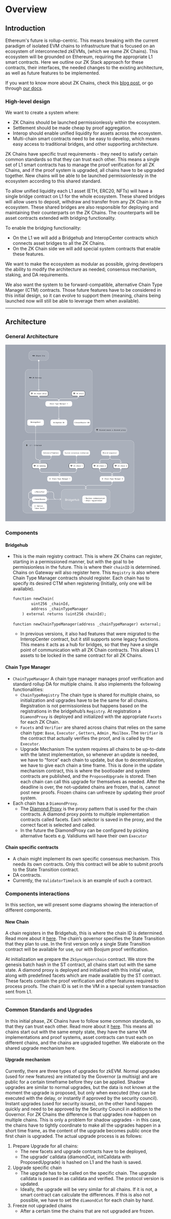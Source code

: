 # Overview

## Introduction

Ethereum's future is rollup-centric. This means breaking with the current paradigm of isolated EVM chains to
infrastructure that is focused on an ecosystem of interconnected zkEVMs, (which we name ZK Chains). This ecosystem will
be grounded on Ethereum, requiring the appropriate L1 smart contracts. Here we outline our ZK Stack approach for these
contracts, their interfaces, the needed changes to the existing architecture, as well as future features to be
implemented.

If you want to know more about ZK Chains, check this
[blog post](https://blog.matter-labs.io/introduction-to-hyperchains-fdb33414ead7), or go through
[our docs](https://docs.zksync.io/zk-stack/concepts/zk-chains).

### High-level design

We want to create a system where:

- ZK Chains should be launched permissionlessly within the ecosystem.
- Settlement should be made cheap by proof aggregation.
- Interop should enable unified liquidity for assets across the ecosystem.
- Multi-chain smart contracts need to be easy to develop, which means easy access to traditional bridges, and other
  supporting architecture.

ZK Chains have specific trust requirements - they need to satisfy certain common standards so that they can trust each
other. This means a single set of L1 smart contracts has to manage the proof verification for all ZK Chains, and if the
proof system is upgraded, all chains have to be upgraded together. New chains will be able to be launched
permissionlessly in the ecosystem according to this shared standard.

To allow unified liquidity each L1 asset (ETH, ERC20, NFTs) will have a single bridge contract on L1 for the whole
ecosystem. These shared bridges will allow users to deposit, withdraw and transfer from any ZK Chain in the ecosystem.
These shared bridges are also responsible for deploying and maintaining their counterparts on the ZK Chains. The
counterparts will be asset contracts extended with bridging functionality.

To enable the bridging functionality:

- On the L1 we will add a Bridgehub and InteropCenter contracts which connects asset bridges to all the ZK Chains.
- On the ZK Chain side we will add special system contracts that enable these features.

We want to make the ecosystem as modular as possible, giving developers the ability to modify the architecture as
needed; consensus mechanism, staking, and DA requirements.

We also want the system to be forward-compatible, alternative Chain Type Manager (CTM) contracts. Those future features have
to be considered in this initial design, so it can evolve to support them (meaning, chains being launched now will still
be able to leverage them when available).

---

## Architecture

### General Architecture

![Contracts](./img/ecosystem_architecture.png)

### Components

#### Bridgehub

- This is the main registry contract. This is where ZK Chains can register, starting in a permissioned manner, but with the goal to be
  permissionless in the future. This is where their `chainID` is determined. Chains on Gateway will also register here.
  This `Registry` is also where Chain Type Manager contracts should register. Each chain has to specify its desired CTM
  when registering (Initially, only one will be available).

  ```
  function newChain(
          uint256 _chainId,
          address _chainTypeManager
      ) external returns (uint256 chainId);

  function newChainTypeManager(address _chainTypeManager) external;
  ```
  - In previous versions, it also had features that were migrated to the InteropCenter contract, but it still supports some legacy functions. This means it acts as a hub for bridges, so that they have a single point of communication with all ZK Chain contracts. This allows L1 assets to be locked in the same contract for all ZK Chains.

#### Chain Type Manager

- `ChainTypeManager` A chain type manager manages proof verification and standard rollup DA for multiple chains. It also implements the
  following functionalities:
  - `ChainTypeRegistry` The chain type is shared for multiple chains, so initialization and upgrades have to be the same for all
    chains. Registration is not permissionless but happens based on the registrations in the bridgehub’s `Registry`. At
    registration a `DiamondProxy` is deployed and initialized with the appropriate `Facets` for each ZK Chain.
  - `Facets` and `Verifier` are shared across chains that relies on the same chain type: `Base`, `Executor` , `Getters`, `Admin`
    , `Mailbox.`The `Verifier` is the contract that actually verifies the proof, and is called by the `Executor`.
  - Upgrade Mechanism The system requires all chains to be up-to-date with the latest implementation, so whenever an
    update is needed, we have to “force” each chain to update, but due to decentralization, we have to give each chain a
    time frame. This is done in the update mechanism contract, this is where the bootloader and system contracts are
    published, and the `ProposedUpgrade` is stored. Then each chain can call this upgrade for themselves as needed.
    After the deadline is over, the not-updated chains are frozen, that is, cannot post new proofs. Frozen chains can
    unfreeze by updating their proof system.
- Each chain has a `DiamondProxy`.
  - The [Diamond Proxy](https://eips.ethereum.org/EIPS/eip-2535) is the proxy pattern that is used for the chain
    contracts. A diamond proxy points to multiple implementation contracts called facets. Each selector is saved in the
    proxy, and the correct facet is selected and called.
  - In the future the DiamondProxy can be configured by picking alternative facets e.g. Validiums will have their own
    `Executor`

#### Chain specific contracts

- A chain might implement its own specific consensus mechanism. This needs its own contracts. Only this contract will be
  able to submit proofs to the State Transition contract.
- DA contracts.
- Currently, the `ValidatorTimelock` is an example of such a contract.

### Components interactions

In this section, we will present some diagrams showing the interaction of different components.

#### New Chain

A chain registers in the Bridgehub, this is where the chain ID is determined. Read more about it [here](./chain_genesis.md). The chain’s governor specifies the State
Transition that they plan to use. In the first version only a single State Transition contract will be available for
use, our with Boojum proof verification.

At initialization we prepare the `ZkSyncHyperchain` contract. We store the genesis batch hash in the ST contract, all
chains start out with the same state. A diamond proxy is deployed and initialised with this initial value, along with
predefined facets which are made available by the ST contract. These facets contain the proof verification and other
features required to process proofs. The chain ID is set in the VM in a special system transaction sent from L1.

<!--![newChain.png](./img/newChain.png) Image outdated-->

---

### Common Standards and Upgrades

In this initial phase, ZK Chains have to follow some common standards, so that they can trust each other. Read more about it [here](./upgrade_process.md). This means all
chains start out with the same empty state, they have the same VM implementations and proof systems, asset contracts can
trust each on different chains, and the chains are upgraded together. We elaborate on the shared upgrade mechanism here.

#### Upgrade mechanism

Currently, there are three types of upgrades for zkEVM. Normal upgrades (used for new features) are initiated by the
Governor (a multisig) and are public for a certain timeframe before they can be applied. Shadow upgrades are similar to
normal upgrades, but the data is not known at the moment the upgrade is proposed, but only when executed (they can be
executed with the delay, or instantly if approved by the security council). Instant upgrades (used for security issues),
on the other hand happen quickly and need to be approved by the Security Council in addition to the Governor. For ZK
Chains the difference is that upgrades now happen on multiple chains. This is only a problem for shadow upgrades - in
this case, the chains have to tightly coordinate to make all the upgrades happen in a short time frame, as the content
of the upgrade becomes public once the first chain is upgraded. The actual upgrade process is as follows:

1. Prepare Upgrade for all chains:
   - The new facets and upgrade contracts have to be deployed,
   - The upgrade’ calldata (diamondCut, initCalldata with ProposedUpgrade) is hashed on L1 and the hash is saved.
2. Upgrade specific chain
   - The upgrade has to be called on the specific chain. The upgrade calldata is passed in as calldata and verified. The
     protocol version is updated.
   - Ideally, the upgrade will be very similar for all chains. If it is not, a smart contract can calculate the
     differences. If this is also not possible, we have to set the `diamondCut` for each chain by hand.
3. Freeze not upgraded chains
   - After a certain time the chains that are not upgraded are frozen.
